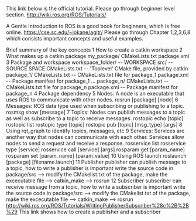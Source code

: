 This link below is the official tutorial. Please go through beginner level section.
http://wiki.ros.org/ROS/Tutorials/

A Gentle Introduction to ROS is a good book for beginners, which is free online. 
https://cse.sc.edu/~jokane/agitr/
Please go through Chapter 1,2,3,6,8 which consists important concepts and useful examples.

Brief summary of the key concepts
1 How to create a catkin workspace
2 What makes up a catkin package
my_package/
  CMakeLists.txt
  package.xml
3 Package and workspace
workspace_folder/        -- WORKSPACE
  src/                   -- SOURCE SPACE
    CMakeLists.txt       -- 'Toplevel' CMake file, provided by catkin
    package_1/
      CMakeLists.txt     -- CMakeLists.txt file for package_1
      package.xml        -- Package manifest for package_1
    ...
    package_n/
      CMakeLists.txt     -- CMakeLists.txt file for package_n
      package.xml        -- Package manifest for package_n
4 Package dependency
5 Nodes: A node is an executable that uses ROS to communicate with other nodes.
  rosrun [package] [node]
6 Messages: ROS data type used when subscribing or publishing to a topic.
  rosmsg show [message]
7 Topics: Nodes can publish messages to a topic as well as subscribe to a topic to receive messages.
  rostopic echo [topic]
  rostopic list
  rostopic type [topic]
  rostopic pub [topic] [msg_type] [args]
8 Using rqt_graph to identify topics, messages, etc
9 Services: Services are another way that nodes can communicate with each other. Services allow nodes to send a request and receive a response.
  rosservice list
  rosservice type [service]
  rosservice call [service] [args]
  rosparam get [param_name]
  rosparam set [param_name] [param_value]
10 Using ROS launch
  roslaunch [package] [filename.launch]
11 Publisher
  publisher can publish message to a topic, how to write a publisher is important
  write the source code in package/src --> modify the CMakelist.txt of the package, make the excecutable file --> catkin_make --> rosrun
12 Subscriber
  subscriber can receive message from a topic, how to write a subscriber is important
  write the source code in package/src --> modify the CMakelist.txt of the package, make the excecutable file --> catkin_make --> rosrun
  http://wiki.ros.org/ROS/Tutorials/WritingPublisherSubscriber%28c%2B%2B%29 This link shows how to create a publisher and a subscriber
